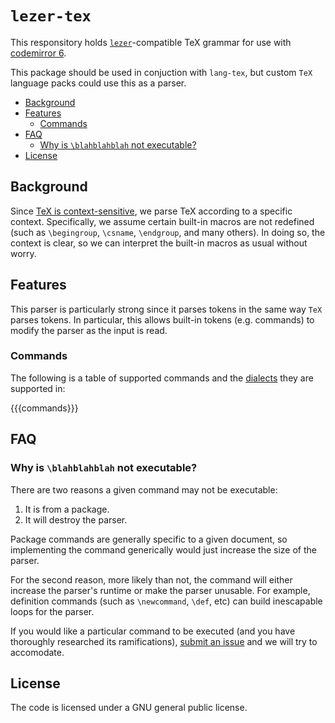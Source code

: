 # `lezer-tex`<!-- omit in toc -->

This responsitory holds [`lezer`](https://lezer.codemirror.net/)-compatible TeX grammar for use with
[codemirror 6](https://codemirror.net/6/).

This package should be used in conjuction with `lang-tex`, but custom `TeX` language packs could use
this as a parser.

- [Background](#background)
- [Features](#features)
  - [Commands](#commands)
- [FAQ](#faq)
  - [Why is `\blahblahblah` not executable?](#why-is-blahblahblah-not-executable)
- [License](#license)

## Background

Since
[TeX is context-sensitive](https://tex.stackexchange.com/questions/4201/is-there-a-bnf-grammar-of-the-tex-language),
we parse TeX according to a specific context. Specifically, we assume certain built-in macros are
not redefined (such as `\begingroup`, `\csname`, `\endgroup`, and many others). In doing so, the
context is clear, so we can interpret the built-in macros as usual without worry.

## Features

This parser is particularly strong since it parses tokens in the same way `TeX` parses tokens. In
particular, this allows built-in tokens (e.g. commands) to modify the parser as the input is read.

### Commands

The following is a table of supported commands and the
[dialects](https://lezer.codemirror.net/docs/guide/#dialects) they are supported in:

{{{commands}}}

## FAQ

### Why is `\blahblahblah` not executable?

There are two reasons a given command may not be executable:

1. It is from a package.
2. It will destroy the parser.

Package commands are generally specific to a given document, so implementing the command generically
would just increase the size of the parser.

For the second reason, more likely than not, the command will either increase the parser's runtime
or make the parser unusable. For example, definition commands (such as `\newcommand`, `\def`, etc)
can build inescapable loops for the parser.

If you would like a particular command to be executed (and you have thoroughly researched its
ramifications),
[submit an issue](https://github.com/mu-io/codemirror-tex/issues/new?assignees=jun-sheaf&labels=enhancement&template=command-request.md&title=feat%28lezer-tex%29%3A+%60%5Cblahblahblah%60+%3C--+insert+name+of+command)
and we will try to accomodate.

## License

The code is licensed under a GNU general public license.
